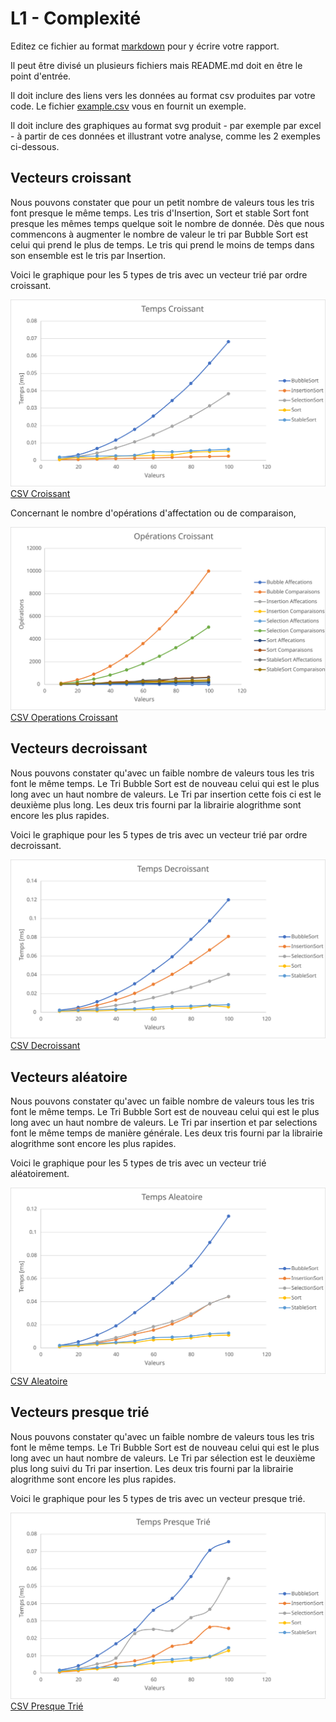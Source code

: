 # L1 - Complexité

Editez ce fichier au format [markdown](https://github.com/adam-p/markdown-here/wiki/Markdown-Cheatsheet) pour y écrire 
votre rapport. 

Il peut être divisé un plusieurs fichiers mais README.md doit en être le point d'entrée. 

Il doit inclure des liens vers les données au format csv produites par votre code. Le fichier [example.csv](csv/example.csv) 
vous en fournit un exemple.

Il doit inclure des graphiques au format svg produit - par exemple par excel - à partir de ces 
données et illustrant votre analyse, comme les 2 exemples ci-dessous. 

## Vecteurs croissant

Nous pouvons constater que pour un petit nombre de valeurs tous les tris font presque le même temps.
Les tris d'Insertion, Sort et stable Sort font presque les mêmes temps quelque soit le nombre de donnée.
Dès que nous commencons à augmenter le nombre de valeur le tri par Bubble Sort est celui qui prend le plus de temps.
Le tris qui prend le moins de temps dans son ensemble est le tris par Insertion.

Voici le graphique pour les 5 types de tris avec un vecteur trié par ordre croissant.

![croissant](svg/tri_croissant.svg)
[CSV Croissant](csv/tri_croissant.csv) 

Concernant le nombre d'opérations d'affectation ou de comparaison, 

![croissant](svg/operations_croissant.svg)
[CSV Operations Croissant](csv/operation_croissant.csv) 

## Vecteurs decroissant

Nous pouvons constater qu'avec un faible nombre de valeurs tous les tris font le même temps.
Le Tri Bubble Sort est de nouveau celui qui est le plus long avec un haut nombre de valeurs.
Le Tri par insertion cette fois ci est le deuxième plus long.
Les deux tris fourni par la librairie alogrithme sont encore les plus rapides.

Voici le graphique pour les 5 types de tris avec un vecteur trié par ordre decroissant.

![decroissant](svg/tri_decroissant.svg)
[CSV Decroissant](csv/tri_decroissant.csv)

## Vecteurs aléatoire

Nous pouvons constater qu'avec un faible nombre de valeurs tous les tris font le même temps.
Le Tri Bubble Sort est de nouveau celui qui est le plus long avec un haut nombre de valeurs.
Le Tri par insertion et par selections font le même temps de manière générale.
Les deux tris fourni par la librairie alogrithme sont encore les plus rapides.

Voici le graphique pour les 5 types de tris avec un vecteur trié aléatoirement.

![aleatoire](svg/tri_aleatoire.svg)
[CSV Aleatoire](csv/tri_aleatoire.csv)

## Vecteurs presque trié

Nous pouvons constater qu'avec un faible nombre de valeurs tous les tris font le même temps.
Le Tri Bubble Sort est de nouveau celui qui est le plus long avec un haut nombre de valeurs.
Le Tri par sélection est le deuxième plus long suivi du Tri par insertion.
Les deux tris fourni par la librairie alogrithme sont encore les plus rapides.

Voici le graphique pour les 5 types de tris avec un vecteur presque trié.

![presqueTrie](svg/tri_presqueTrie.svg)
[CSV Presque Trié](csv/tri_presqueTrie.csv)
